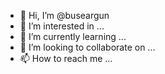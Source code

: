 - 👋 Hi, I’m @buseargun
- 👀 I’m interested in ...
- 🌱 I’m currently learning ...
- 💞️ I’m looking to collaborate on ...
- 📫 How to reach me ...

<!---
buseargun/buseargun is a ✨ special ✨ repository because its `README.md` (this file) appears on your GitHub profile.
You can click the Preview link to take a look at your changes.
--->
